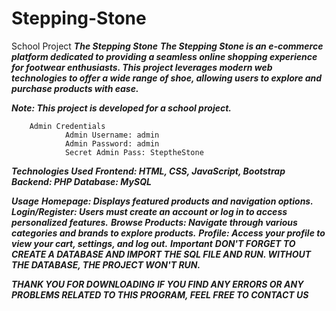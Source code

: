 # Stepping-Stone
School Project
*****The Stepping Stone*****
*****The Stepping Stone is an e-commerce platform dedicated to providing a seamless online shopping experience for footwear enthusiasts. This project leverages modern web technologies to offer a wide range of shoe, allowing users to explore and purchase products with ease.*****

*****Note: This project is developed for a school project.*****

		Admin Credentials
				Admin Username: admin
				Admin Password: admin
				Secret Admin Pass: SteptheStone
*****Technologies Used*****
*****Frontend: HTML, CSS, JavaScript, Bootstrap Backend: PHP
Database: MySQL*****

*****Usage*****
*****Homepage: Displays featured products and navigation options.*****
*****Login/Register: Users must create an account or log in to access personalized features.*****
*****Browse Products: Navigate through various categories and brands to explore products.*****
*****Profile: Access your profile to view your cart, settings, and log out.*****
*****Important*****
*****DON'T FORGET TO CREATE A DATABASE AND IMPORT THE SQL FILE AND RUN.
WITHOUT THE DATABASE, THE PROJECT WON'T RUN.*****

*****THANK YOU FOR DOWNLOADING*****
*****IF YOU FIND ANY ERRORS OR ANY PROBLEMS RELATED TO THIS PROGRAM, FEEL FREE TO CONTACT US*****
